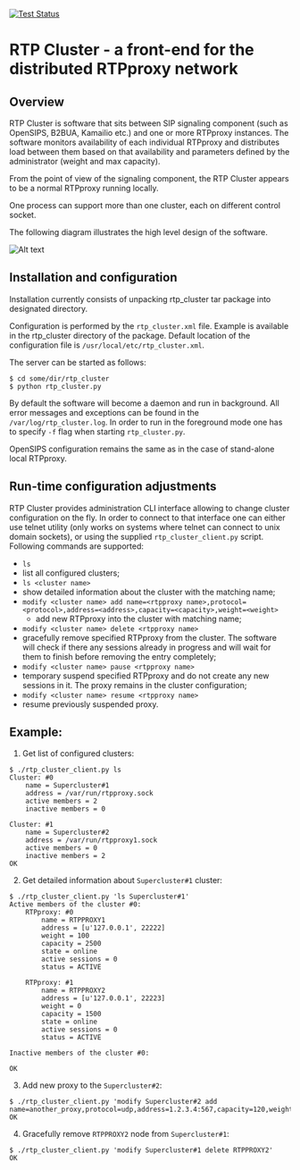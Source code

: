 [![Test Status](https://travis-ci.com/sippy/rtp_cluster.svg?branch=master)](https://travis-ci.com/sippy/rtp_cluster)

# RTP Cluster - a front-end for the distributed RTPproxy network

## Overview 

RTP Cluster is software that sits between SIP signaling component (such as
OpenSIPS, B2BUA, Kamailio etc.) and one or more RTPproxy instances. The
software monitors availability of each individual RTPproxy and distributes
load between them based on that availability and parameters defined by the
administrator (weight and max capacity).

From the point of view of the signaling component, the RTP Cluster appears
to be a normal RTPproxy running locally. 

One process can support more than one cluster, each on different control
socket.

The following diagram illustrates the high level design of the software.

![Alt text](https://docs.google.com/drawings/d/1FNrR8uRY5TeNBhVDLRM2eNYX363QD9aYMLb8GsALHdk/pub?w=800&h=600 "RTP Custer, high-level diagram")
 
## Installation and configuration

Installation currently consists of unpacking rtp_cluster tar package into
designated directory. 

Configuration is performed by the `rtp_cluster.xml` file. Example is
available in the rtp_cluster directory of the package. Default location of
the configuration file is `/usr/local/etc/rtp_cluster.xml`.

The server can be started as follows:

```
$ cd some/dir/rtp_cluster
$ python rtp_cluster.py
```

By default the software will become a daemon and run in background. All
error messages and exceptions can be found in the
`/var/log/rtp_cluster.log`. In order to run in the foreground mode one has
to specify `-f` flag when starting `rtp_cluster.py`.

OpenSIPS configuration remains the same as in the case of stand-alone
local RTPproxy. 

## Run-time configuration adjustments

RTP Cluster provides administration CLI interface allowing to change
cluster configuration on the fly. In order to connect to that interface
one can either use telnet utility (only works on systems where telnet can
connect to unix domain sockets), or using the supplied
`rtp_cluster_client.py` script. Following commands are supported:

* `ls` 
 * list all configured clusters;
* `ls <cluster name>` 
 * show detailed information about the cluster with the matching name;
* `modify <cluster name> add name=<rtpproxy name>,protocol=<protocol>,address=<address>,capacity=<capacity>,weight=<weight>`
  * add new RTPproxy into the cluster with matching name;
* `modify <cluster name> delete <rtpproxy name>`
 * gracefully remove specified RTPproxy from the cluster. The software
   will check if there any sessions already in progress and will wait for
   them to finish before removing the entry completely;
* `modify <cluster name> pause <rtpproxy name>`
 * temporary suspend specified RTPproxy and do not create any new sessions
   in it. The proxy remains in the cluster configuration;
* `modify <cluster name> resume <rtpproxy name>`
 * resume previously suspended proxy.

## Example:

1. Get list of configured clusters:

```
$ ./rtp_cluster_client.py ls
Cluster: #0
    name = Supercluster#1
    address = /var/run/rtpproxy.sock
    active members = 2
    inactive members = 0

Cluster: #1
    name = Supercluster#2
    address = /var/run/rtpproxy1.sock
    active members = 0
    inactive members = 2
OK
```


2. Get detailed information about `Supercluster#1` cluster:


```
$ ./rtp_cluster_client.py 'ls Supercluster#1'
Active members of the cluster #0:
    RTPproxy: #0
        name = RTPPROXY1
        address = [u'127.0.0.1', 22222]
        weight = 100
        capacity = 2500
        state = online
        active sessions = 0
        status = ACTIVE

    RTPproxy: #1
        name = RTPPROXY2
        address = [u'127.0.0.1', 22223]
        weight = 0
        capacity = 1500
        state = online
        active sessions = 0
        status = ACTIVE

Inactive members of the cluster #0:

OK
```

3. Add new proxy to the `Supercluster#2`:

```
$ ./rtp_cluster_client.py 'modify Supercluster#2 add name=another_proxy,protocol=udp,address=1.2.3.4:567,capacity=120,weight=300'                 
OK
```

4. Gracefully remove `RTPPROXY2` node from `Supercluster#1`:

```
$ ./rtp_cluster_client.py 'modify Supercluster#1 delete RTPPROXY2'
OK
```
